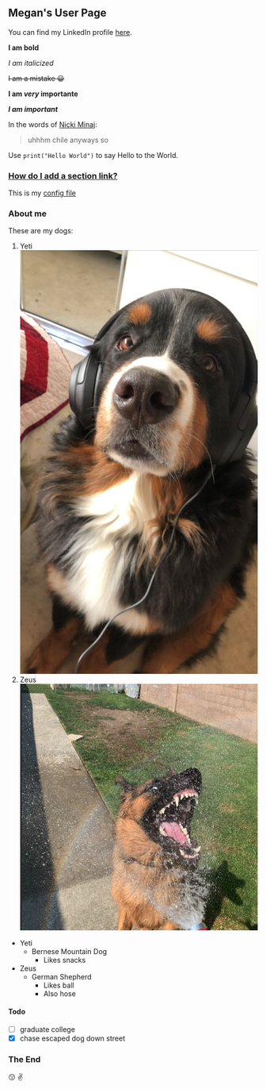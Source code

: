 ## Megan's User Page

You can find my LinkedIn profile [here](linkedin.com/in/megan-choi-6922181a1).

**I am bold**

*I am italicized*

~~I am a mistake :grinning:~~

**I am _very_ importante**

***I am important***

In the words of [Nicki Minaj](https://www.youtube.com/watch?v=CrPUvC7q6AY):
> uhhhm chile anyways so

Use `print("Hello World")` to say Hello to the World.

### [How do I add a section link?](https://docs.github.com/en/free-pro-team@latest/github/writing-on-github/basic-writing-and-formatting-syntax)

This is my [config file](/_config.yml)

### About me
These are my dogs:
1. Yeti
![](IMG_5529.JPG)
2. Zeus
![](zeus.PNG)

- Yeti
   - Bernese Mountain Dog
     - Likes snacks
- Zeus
  - German Shepherd 
    - Likes ball
    - Also hose
#### Todo
- [ ] graduate college
- [x] chase escaped dog down street

### The End
:kissing: :v:
